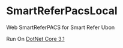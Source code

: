 # SmartReferPacsLocal
Web SmartReferPACS for Smart Refer Ubon

Run On [DotNet Core 3.1](https://dotnet.microsoft.com/download/dotnet/3.1)
